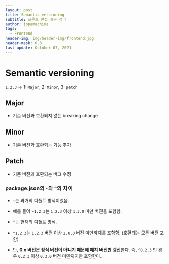 ```yaml
---
layout: post
title: Semantic versioning
subtitle: 프론트 면접 질문 정리
author: jopemachine
tags:
  - Frontend
header-img: img/header-img/frontend.jpg
header-mask: 0.3
last-update: October 07, 2021
---
```


# Semantic versioning

`1.2.3` -> 1: `Major`, 2: `Minor`, 3: `patch`

## Major

- 기존 버전과 호환되지 않는 breaking change

## Minor

- 기존 버전과 호환되는 기능 추가

## Patch

- 기존 버전과 호환되는 버그 수정

### package.json의 `~`와 `^`의 차이

- `~`는 과거의 디폴트 방식이었음.

- 예를 들어 `~1.2.3`는 `1.2.3` 이상 `1.3.0` 미만 버전을 포함함.

- `^`는 현재의 디폴트 방식.

- `^1.2.3`는 `1.2.3` 버전 이상 `2.0.0` 버전 미만까지를 포함함. (호환되는 모든 버전 포함)

- 단, **0.x 버전은 정식 버전이 아니기 때문에 패치 버전만 갱신**한다. 즉, `^0.2.3` 인 경우 `0.2.3` 이상 `0.3.0` 버전 미만까지만 포함한다.
